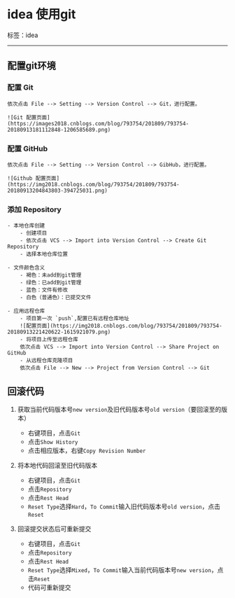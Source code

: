 ﻿# idea 使用git

标签：idea

---

## 配置git环境

### 配置 Git

    依次点击 File --> Setting --> Version Control --> Git，进行配置。
    
    ![Git 配置页面](https://images2018.cnblogs.com/blog/793754/201809/793754-20180913181112848-1206585689.png)
    
### 配置 GitHub

    依次点击 File --> Setting --> Version Control --> GibHub，进行配置。
    
    ![Github 配置页面](https://img2018.cnblogs.com/blog/793754/201809/793754-20180913204843803-394725031.png)

### 添加 Repository

    - 本地仓库创建
        - 创建项目
        - 依次点击 VCS --> Import into Version Control --> Create Git Repository
        - 选择本地仓库位置
    
    - 文件颜色含义
        - 褐色：未add到git管理
        - 绿色：已add到git管理
        - 蓝色：文件有修改
        - 白色（普通色）：已提交文件

    - 应用远程仓库
        - 项目第一次 `push`,配置已有远程仓库地址
        ![配置页面](https://img2018.cnblogs.com/blog/793754/201809/793754-20180913221420622-1615921079.png)
        - 将项目上传至远程仓库
        依次点击 VCS --> Import into Version Control --> Share Project on GitHub
        - 从远程仓库克隆项目
        依次点击 File --> New --> Project from Version Control --> Git
        
## 回滚代码

1. 获取当前代码版本号`new version`及旧代码版本号`old version`（要回滚至的版本）
    - 右键项目，点击`Git`
    - 点击`Show History`
    - 点击相应版本，右键`Copy Revision Number`

1. 将本地代码回滚至旧代码版本
    - 右键项目，点击`Git`
    - 点击`Repository`
    - 点击`Rest Head`
    - `Reset Type`选择`Hard`，`To Commit`输入旧代码版本号`old version`，点击`Reset`

1. 回滚提交状态后可重新提交
    - 右键项目，点击`Git`
    - 点击`Repository`
    - 点击`Rest Head`
    - `Reset Type`选择`Mixed`，`To Commit`输入当前代码版本号`new version`，点击`Reset`
    - 代码可重新提交    
    


    
